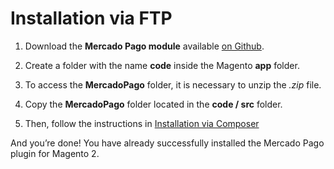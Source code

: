# Installation via FTP

1. Download the **Mercado Pago module** available [on Github](https://github.com/mercadopago/cart-magento2).

2. Create a folder with the name **code** inside the Magento **app** folder.

3. To access the **MercadoPago** folder, it is necessary to unzip the *.zip* file.

4. Copy the **MercadoPago** folder located in the **code / src** folder.

5. Then, follow the instructions in [Installation via Composer](#bookmark_installation_via_composer)

And you’re done! You have already successfully installed the Mercado Pago plugin for Magento 2.
